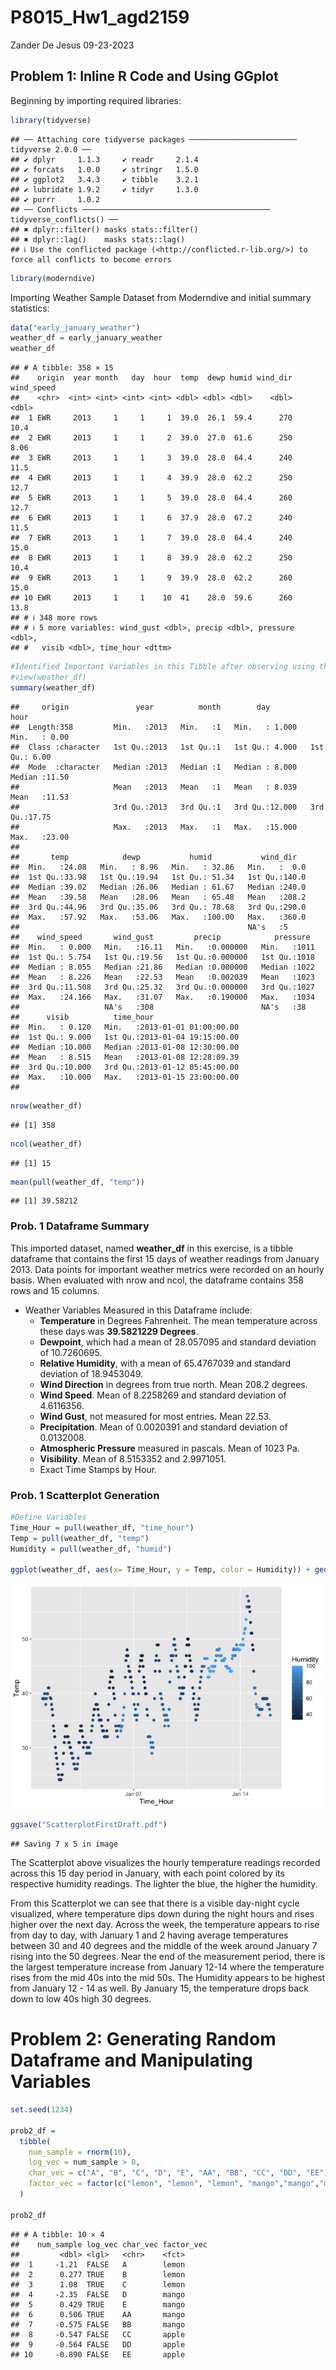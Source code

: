 P8015_Hw1_agd2159
================
Zander De Jesus
09-23-2023

## Problem 1: Inline R Code and Using GGplot

Beginning by importing required libraries:

``` r
library(tidyverse)
```

    ## ── Attaching core tidyverse packages ──────────────────────── tidyverse 2.0.0 ──
    ## ✔ dplyr     1.1.3     ✔ readr     2.1.4
    ## ✔ forcats   1.0.0     ✔ stringr   1.5.0
    ## ✔ ggplot2   3.4.3     ✔ tibble    3.2.1
    ## ✔ lubridate 1.9.2     ✔ tidyr     1.3.0
    ## ✔ purrr     1.0.2     
    ## ── Conflicts ────────────────────────────────────────── tidyverse_conflicts() ──
    ## ✖ dplyr::filter() masks stats::filter()
    ## ✖ dplyr::lag()    masks stats::lag()
    ## ℹ Use the conflicted package (<http://conflicted.r-lib.org/>) to force all conflicts to become errors

``` r
library(moderndive)
```

Importing Weather Sample Dataset from Moderndive and initial summary
statistics:

``` r
data("early_january_weather")
weather_df = early_january_weather
weather_df
```

    ## # A tibble: 358 × 15
    ##    origin  year month   day  hour  temp  dewp humid wind_dir wind_speed
    ##    <chr>  <int> <int> <int> <int> <dbl> <dbl> <dbl>    <dbl>      <dbl>
    ##  1 EWR     2013     1     1     1  39.0  26.1  59.4      270      10.4 
    ##  2 EWR     2013     1     1     2  39.0  27.0  61.6      250       8.06
    ##  3 EWR     2013     1     1     3  39.0  28.0  64.4      240      11.5 
    ##  4 EWR     2013     1     1     4  39.9  28.0  62.2      250      12.7 
    ##  5 EWR     2013     1     1     5  39.0  28.0  64.4      260      12.7 
    ##  6 EWR     2013     1     1     6  37.9  28.0  67.2      240      11.5 
    ##  7 EWR     2013     1     1     7  39.0  28.0  64.4      240      15.0 
    ##  8 EWR     2013     1     1     8  39.9  28.0  62.2      250      10.4 
    ##  9 EWR     2013     1     1     9  39.9  28.0  62.2      260      15.0 
    ## 10 EWR     2013     1     1    10  41    28.0  59.6      260      13.8 
    ## # ℹ 348 more rows
    ## # ℹ 5 more variables: wind_gust <dbl>, precip <dbl>, pressure <dbl>,
    ## #   visib <dbl>, time_hour <dttm>

``` r
#Identified Important Variables in this Tibble after observing using these functions:
#view(weather_df)
summary(weather_df)
```

    ##     origin               year          month        day              hour      
    ##  Length:358         Min.   :2013   Min.   :1   Min.   : 1.000   Min.   : 0.00  
    ##  Class :character   1st Qu.:2013   1st Qu.:1   1st Qu.: 4.000   1st Qu.: 6.00  
    ##  Mode  :character   Median :2013   Median :1   Median : 8.000   Median :11.50  
    ##                     Mean   :2013   Mean   :1   Mean   : 8.039   Mean   :11.53  
    ##                     3rd Qu.:2013   3rd Qu.:1   3rd Qu.:12.000   3rd Qu.:17.75  
    ##                     Max.   :2013   Max.   :1   Max.   :15.000   Max.   :23.00  
    ##                                                                                
    ##       temp            dewp           humid           wind_dir    
    ##  Min.   :24.08   Min.   : 8.96   Min.   : 32.86   Min.   :  0.0  
    ##  1st Qu.:33.98   1st Qu.:19.94   1st Qu.: 51.34   1st Qu.:140.0  
    ##  Median :39.02   Median :26.06   Median : 61.67   Median :240.0  
    ##  Mean   :39.58   Mean   :28.06   Mean   : 65.48   Mean   :208.2  
    ##  3rd Qu.:44.96   3rd Qu.:35.06   3rd Qu.: 78.68   3rd Qu.:290.0  
    ##  Max.   :57.92   Max.   :53.06   Max.   :100.00   Max.   :360.0  
    ##                                                   NA's   :5      
    ##    wind_speed       wind_gust         precip            pressure   
    ##  Min.   : 0.000   Min.   :16.11   Min.   :0.000000   Min.   :1011  
    ##  1st Qu.: 5.754   1st Qu.:19.56   1st Qu.:0.000000   1st Qu.:1018  
    ##  Median : 8.055   Median :21.86   Median :0.000000   Median :1022  
    ##  Mean   : 8.226   Mean   :22.53   Mean   :0.002039   Mean   :1023  
    ##  3rd Qu.:11.508   3rd Qu.:25.32   3rd Qu.:0.000000   3rd Qu.:1027  
    ##  Max.   :24.166   Max.   :31.07   Max.   :0.190000   Max.   :1034  
    ##                   NA's   :308                        NA's   :38    
    ##      visib          time_hour                     
    ##  Min.   : 0.120   Min.   :2013-01-01 01:00:00.00  
    ##  1st Qu.: 9.000   1st Qu.:2013-01-04 19:15:00.00  
    ##  Median :10.000   Median :2013-01-08 12:30:00.00  
    ##  Mean   : 8.515   Mean   :2013-01-08 12:28:09.39  
    ##  3rd Qu.:10.000   3rd Qu.:2013-01-12 05:45:00.00  
    ##  Max.   :10.000   Max.   :2013-01-15 23:00:00.00  
    ## 

``` r
nrow(weather_df) 
```

    ## [1] 358

``` r
ncol(weather_df)
```

    ## [1] 15

``` r
mean(pull(weather_df, "temp"))
```

    ## [1] 39.58212

### Prob. 1 Dataframe Summary

This imported dataset, named **weather_df** in this exercise, is a
tibble dataframe that contains the first 15 days of weather readings
from January 2013. Data points for important weather metrics were
recorded on an hourly basis. When evaluated with nrow and ncol, the
dataframe contains 358 rows and 15 columns.

- Weather Variables Measured in this Dataframe include:
  - **Temperature** in Degrees Fahrenheit. The mean temperature across
    these days was **39.5821229 Degrees**.
  - **Dewpoint**, which had a mean of 28.057095 and standard deviation
    of 10.7260695.
  - **Relative Humidity**, with a mean of 65.4767039 and standard
    deviation of 18.9453049.
  - **Wind Direction** in degrees from true north. Mean 208.2 degrees.
  - **Wind Speed**. Mean of 8.2258269 and standard deviation of
    4.6116356.
  - **Wind Gust**, not measured for most entries. Mean 22.53.
  - **Precipitation**. Mean of 0.0020391 and standard deviation of
    0.0132008.
  - **Atmospheric Pressure** measured in pascals. Mean of 1023 Pa.
  - **Visibility**. Mean of 8.5153352 and 2.9971051.
  - Exact Time Stamps by Hour.

### Prob. 1 Scatterplot Generation

``` r
#Define Variables 
Time_Hour = pull(weather_df, "time_hour")
Temp = pull(weather_df, "temp")
Humidity = pull(weather_df, "humid")

ggplot(weather_df, aes(x= Time_Hour, y = Temp, color = Humidity)) + geom_point()
```

![](p8015_hw1_agd2159_files/figure-gfm/Weather%20Scatterplot-1.png)<!-- -->

``` r
ggsave("ScatterplotFirstDraft.pdf")
```

    ## Saving 7 x 5 in image

The Scatterplot above visualizes the hourly temperature readings
recorded across this 15 day period in January, with each point colored
by its respective humidity readings. The lighter the blue, the higher
the humidity.

From this Scatterplot we can see that there is a visible day-night cycle
visualized, where temperature dips down during the night hours and rises
higher over the next day. Across the week, the temperature appears to
rise from day to day, with January 1 and 2 having average temperatures
between 30 and 40 degrees and the middle of the week around January 7
rising into the 50 degrees. Near the end of the measurement period,
there is the largest temperature increase from January 12-14 where the
temperature rises from the mid 40s into the mid 50s. The Humidity
appears to be highest from January 12 - 14 as well. By January 15, the
temperature drops back down to low 40s high 30 degrees.

# Problem 2: Generating Random Dataframe and Manipulating Variables

``` r
set.seed(1234)

prob2_df = 
  tibble(
    num_sample = rnorm(10),
    log_vec = num_sample > 0,
    char_vec = c("A", "B", "C", "D", "E", "AA", "BB", "CC", "DD", "EE"),
    factor_vec = factor(c("lemon", "lemon", "lemon", "mango","mango","mango","mango","apple", "apple", "apple"))
  )

prob2_df
```

    ## # A tibble: 10 × 4
    ##    num_sample log_vec char_vec factor_vec
    ##         <dbl> <lgl>   <chr>    <fct>     
    ##  1     -1.21  FALSE   A        lemon     
    ##  2      0.277 TRUE    B        lemon     
    ##  3      1.08  TRUE    C        lemon     
    ##  4     -2.35  FALSE   D        mango     
    ##  5      0.429 TRUE    E        mango     
    ##  6      0.506 TRUE    AA       mango     
    ##  7     -0.575 FALSE   BB       mango     
    ##  8     -0.547 FALSE   CC       apple     
    ##  9     -0.564 FALSE   DD       apple     
    ## 10     -0.890 FALSE   EE       apple
